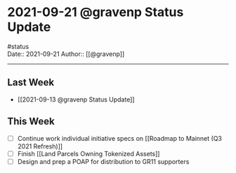 # 2021-09-21 @gravenp Status Update
#status  
Date:: 2021-09-21
Author:: [[@gravenp]]  

---

## Last Week
- [[2021-09-13 @gravenp Status Update]]

## This Week
- [ ] Continue work individual initiative specs on [[Roadmap to Mainnet (Q3 2021 Refresh)]]
- [ ] Finish [[Land Parcels Owning Tokenized Assets]]
- [ ] Design and prep a POAP for distribution to GR11 supporters